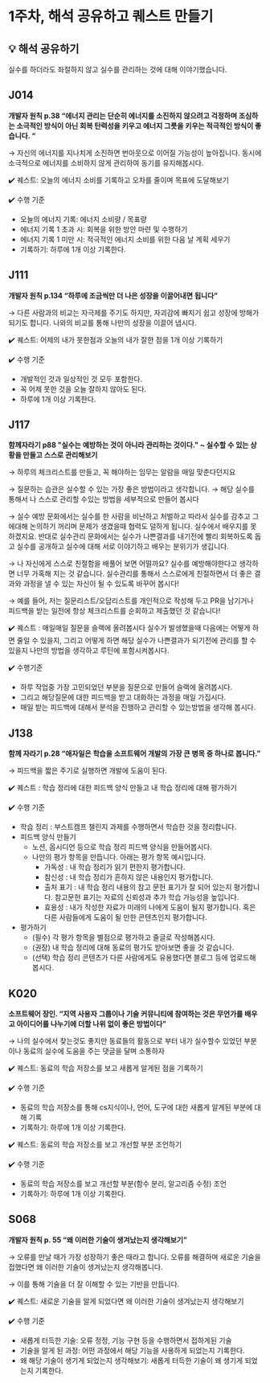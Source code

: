 # 1주차, 해석 공유하고 퀘스트 만들기
## 💡 해석 공유하기

실수를 하더라도 좌절하지 않고 실수를 관리하는 것에 대해 이야기했습니다.

## J014 
**개발자 원칙 p.38 “에너지 관리는 단순히 에너지를 소진하지 않으려고 걱정하며 조심하는 소극적인 방식이 아닌 회복 탄력성을 키우고 에너지 그릇을 키우는 적극적인 방식이 좋습니다. “**

→ 자신의 에너지를 지나치게 소진하면 번아웃으로 이어질 가능성이 높아집니다. 동시에 소극적으로 에너지를 소비하지 않게 관리하여 동기를 유지해봅시다.

✔️ 퀘스트: 오늘의 에너지 소비를 기록하고 오차를 줄이며 목표에 도달해보기

✔️ 수행 기준

- 오늘의 에너지 기록: 에너지 소비량 / 목표량
- 에너지 기록 1 초과 시: 회복을 위한 방안 마련 및 수행하기
- 에너지 기록 1 미만 시: 적극적인 에너지 소비를 위한 다음 날 계획 세우기
- 기록하기: 하루에 1개 이상 기록한다.

## J111 
**개발자 원칙 p.134 “하루에 조금씩만 더 나은 성장을 이끌어내면 됩니다”**
    
→ 다른 사람과의 비교는 자극제를 주기도 하지만, 자괴감에 빠지기 쉽고 성장에 방해가 되기도 합니다. 나와의 비교를 통해 나만의 성장을 이끌어 냅시다.
    
✔️ 퀘스트: 어제의 내가 못한점과 오늘의 내가 잘한 점을 1개 이상 기록하기
    
✔️ 수행 기준
    
  - 개발적인 것과 일상적인 것 모두 포함한다.
  - 꼭 어제 못한 것을 오늘 잘하지 않아도 된다.
- 하루에 1개 이상 기록한다.
## J117 
**함께자라기 p88 "실수는 예방하는 것이 아니라 관리하는 것이다." ~ 실수할 수 있는 상황을 만들고 스스로 관리해보기**

→ 하루의 체크리스트를 만들고, 꼭 해야하는 임무는 알람을 매일 맞춘다던지요

→ 질문하는 습관은 실수할 수 있는 가장 좋은 방법이라고 생각합니다.
→ 해당 실수를 통해서 나 스스로 관리할 수있는 방법을 세부적으로 만들어 봅시다

→ 실수 예방 문화에서는 실수를 한 사람을 비난하고 처벌하고 따라서 실수를 감추고 그에대해 논의하기 꺼리며 문제가 생겼을때 협력도 덜하게 됩니다. 실수에서 배우지를 못하겠지요. 반대로 실수관리 문화에서는 실수가 나쁜결과를 내기전에 빨리 회복하도록 돕고 실수를 공개하고 실수에 대해 서로 이야기하고 배우는 분위기가 생깁니다.

→ 나 자신에게 스스로 친절함을 배풀어 보면 어떨까요? 실수를 예방해야한다고 생각하면 너무 가혹해 지는 것 같습니다. 실수관리를 통해서 스스로에게 친절하면서 더 좋은 결과와 과정을 낼 수 있는 자신이 될 수 있도록 바꾸어 봅시다!

→ 예를 들어, 저는 질문리스트/오답리스트를 개인적으로 작성해 두고 PR을 남기거나 피드백을 받는 일전에 항상 체크리스트를 순회하고 제출했던 것 같습니다!

✔️ 퀘스트 : 매일매일 질문을 슬랙에 올려봅시다 실수가 발생했을때 다음에는 어떻게 하면 줄일 수 있을지, 그리고 어떻게 하면 해당 실수가 나쁜결과가 되기전에 관리를 할 수 있을지 나만의 방법을 생각하고 루틴에 포함시켜봅시다.

✔️ 수행기준  

- 하루 작업중 가장 고민되었던 부분을 질문으로 만들어 슬랙에 올려봅시다.
- 그리고 해당질문에 대한 피드백을 받고 대화하는 과정을 매일 가집시다.      
- 매일 받는 피드백에 대해서 분석을 진행하고 관리할 수 있는방법을 생각해 봅시다.
## J138 
**함께 자라기 p.28 “애자일은 학습을 소프트웨어 개발의 가장 큰 병목 중 하나로 봅니다.”**

→ 피드백을 짧은 주기로 실행하면 개발에 도움이 된다.

✔️ 퀘스트 : 학습 정리에 대한 피드백 양식 만들고 내 학습 정리에 대해 평가하기

✔️ 수행 기준

- 학습 정리 : 부스트캠프 챌린지 과제를 수행하면서 학습한 것을 정리합니다.
- 피드백 양식 만들기
    - 노션, 옵시디언 등으로 학습 정리 피드백 양식을 만들어봅시다.
    - 나만의 평가 항목을 만듭니다. 아래는 평가 항목 예시입니다.
        - 가독성 : 내 학습 정리가 읽기 편한지 평가합니다.
        - 참신성 : 내 학습 정리가 흔하지 않은 내용인지 평가합니다.
        - 출처 표기 : 내 학습 정리 내용의 참고 문헌 표기가 잘 되어 있는지 평가합니다. 참고문헌 표기는 자료의 신뢰성과 추가 학습 가능성을 높입니다.
        - 효용성 : 내가 작성한 자료가 미래의 나에게 도움이 될지 평가합니다. 혹은 다른 사람들에게 도움이 될 만한 콘텐츠인지 평가합니다.
- 평가하기
    - (필수) 각 평가 항목을 별점으로 평가하고 줄글로 작성해봅시다.
    - (권장) 내 학습 정리에 대해 동료의 평가도 받아보면 좋을 것 같습니다.
    - (선택) 학습 정리 콘텐츠가 다른 사람에게도 유용했다면 블로그 등에 업로드해봅시다.

## K020 
**소프트웨어 장인. “지역 사용자 그룹이나 기술 커뮤니티에 참여하는 것은 무언가를 배우고 아이디어를 나누기에 더할 나위 없이 좋은 방법이다”**

→ 나의 실수에서 찾는것도 좋지만 동료들의 활동으로 부터 내가 실수할수 있었던 부분이나 동료의 실수에 도움을 주는 댓글을 달며 소통하자

✔️ 퀘스트: 동료의 학습 저장소를 보고 새롭게 알게된 점을 기록하기

✔️ 수행 기준

- 동료의 학습 저장소를 통해 cs지식이나, 언어, 도구에 대한 새롭게 알게된 부분에 대해 기록
- 기록하기: 하루에 1개 이상 기록한다.

✔️ 퀘스트: 동료의 학습 저장소를 보고 개선할 부분 조언하기

✔️ 수행 기준

- 동료의 학습 저장소를 보고 개선할 부분(함수 분리, 알고리즘 수정) 조언
- 기록하기: 하루에 1개 이상 기록한다.
## S068 
**개발자 원칙 p. 55 “왜 이러한 기술이 생겨났는지 생각해보기”**

→ 오류를 만날 때가 가장 성장하기 좋은 때라고 합니다. 오류를 해결하며 새로운 기술을 접했다면 왜 이러한 기술이 생겨났는지 생각해봅니다. 

→ 이를 통해 기술을 더 잘 이해할 수 있는 기반을 만듭니다. 

✔️ 퀘스트: 새로운 기술을 알게 되었다면 왜 이러한 기술이 생겨났는지 생각해보기

✔️ 수행 기준

- 새롭게 터득한 기술: 오류 정정, 기능 구현 등을 수행하면서 접하게된 기술
- 기술을 알게 된 과정: 어떤 과정에서 해당 기능을 사용하게 되었는지 기록한다.
- 왜 해당 기술이 생기게 되었는지 생각해보기: 새롭게 터득한 기술이 왜 생기게 되었는지 기록한다.
